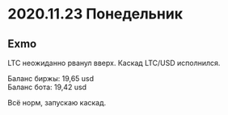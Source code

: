 # 2020.11.23 Понедельник
## Exmo
LTC неожиданно рванул вверх.
Каскад LTC/USD исполнился.

Баланс биржы: 19,65 usd  
Баланс бота: 19,42 usd

Всё норм, запускаю каскад.